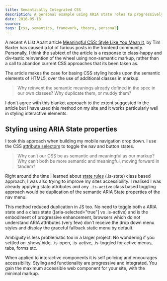 ```yaml
---
title: Semantically Integrated CSS
description: A personal example using ARIA state roles to progressively enhance and style an interactive element
date: 2016-05-18
source: 
tags: [css, semantics, framework, theory, personal]
---
```

A recent A List Apart article [Meaningful CSS: Style Like You Mean It](http://alistapart.com/article/meaningful-css-style-like-you-mean-it), by Tim Baxter has caused a lot of furious posts in the frontend community. Personally, I think the subtext of the article is a response to class-happy and div-tastic reinvention of the wheel using non-semantic markup, rather than a call to abandon current CSS approaches that its been taken as.

The article makes the case for basing CSS styling hooks upon the semantic elements of HTML5, over the use of additional classes in markup. 

>	Why reinvent the semantic meanings already defined in the spec in our own classes? Why duplicate them, or muddy them?

I don't agree with this blanket approach to the extent suggested in the article but I have used this method on my site and it works particularly well in styling interactive elements.

## Styling using ARIA State properties

I took this approach when building my mobile navigation drop down. I use the CSS [attribute selectors](https://developer.mozilla.org/en-US/docs/Web/CSS/Attribute_selectors) to toggle the nav and button states. 

>	Why can’t our CSS be as semantic and meaningful as our markup? Why can’t both be more semantic and meaningful, moving forward in tandem?

Right around the time I learned about [state rules](https://smacss.com/book/type-state) (.is-state) class based approach, I was also trying to improve my sites accessibility. I realised I was already applying state attributes and any `.is-active` class based toggling approach would be duplication of the semantic ARIA State properties of the nav menu.

This method reduced duplication in JS too. No need to toggle both a ARIA state and a class state ([aria-selected="true"] vs .is-active) and is the embodiment of progressive enhancement, browsers which do not understand ARIA attributes (very few) don’t receive the drop down menu styles and display the graceful fallback static menu by default. 

Ambiguity is less problematic too in a larger project. No wondering if you settled on .show/.hide, .is-open, .is-active, .is-toggled for active menus, tabs, forms etc.

When applied to interactive components it is self policing and encourages accessibility. Styling and functionality are progressive and integrated. You gain the maximum accessible web component for your site, with the minimal markup.